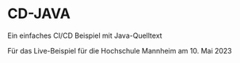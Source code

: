 # CD-JAVA
Ein einfaches CI/CD Beispiel mit Java-Quelltext

Für das Live-Beispiel für die Hochschule Mannheim am 10. Mai 2023
